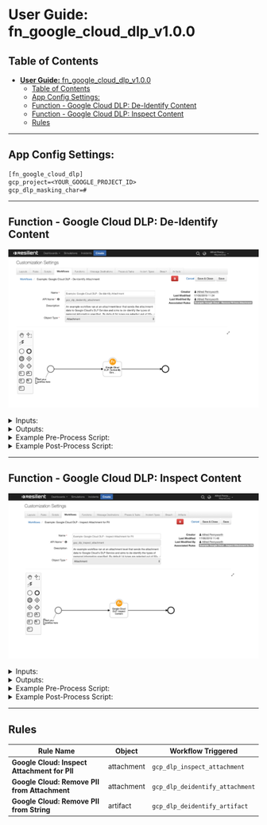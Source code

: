 <!-- This file is generated by running resilient-circuits docgen -->
# **User Guide:** fn_google_cloud_dlp_v1.0.0

## Table of Contents
- [**User Guide:** fn_google_cloud_dlp_v1.0.0](#user-guide-fngoogleclouddlpv100)
  - [Table of Contents](#table-of-contents)
  - [App Config Settings:](#app-config-settings)
  - [Function - Google Cloud DLP: De-Identify Content](#function---google-cloud-dlp-de-identify-content)
  - [Function - Google Cloud DLP: Inspect Content](#function---google-cloud-dlp-inspect-content)
  - [Rules](#rules)

---
## App Config Settings:
```
[fn_google_cloud_dlp]
gcp_project=<YOUR_GOOGLE_PROJECT_ID>
gcp_dlp_masking_char=#

```
---
## Function - Google Cloud DLP: De-Identify Content


 ![screenshot: fn-google-cloud-dlp-de-identify-content ](./screenshots/fn-google-cloud-dlp-de-identify-content.png)

<details><summary>Inputs:</summary>
<p>

| Name | Type | Required | Example | Description |
| ---- | :--: | :------: | ------- | ----------- |
| `artifact_id` | `number` | No | `-` | - |
| `attachment_id` | `number` | No | `-` | - |
| `incident_id` | `number` | No | `Resilient Incident ID` | IncidentID |
| `task_id` | `number` | No | `-` | - |
| `gcp_artifact_input` | `text` | No | `-` | A optional input to be used when the function is ran from an artifact and is used to capture the artifacts value. |
| `gcp_dlp_info_types` | `multiselect` | No | `-` | Which types of PII do you want to de-identify. |

</p>
</details>

<details><summary>Outputs:</summary>
<p>

```python
results = {
  'content': {
    'de_identified_text': 'One morning, when ####################### '
    'Email me at '
    '################################################# '
  },
  'inputs': {
    'attachment_id': 16,
    'gcp_dlp_info_types': [{
        'id': 1811,
        'name': 'CREDIT_CARD_NUMBER'
      },
      {
        'id': 1812,
        'name': 'EMAIL_ADDRESS'
      },
    ],
    'incident_id': 2096,
    'task_id': 2251250
  },
  'metrics': {
    'execution_time_ms': 1843,
    'host': 'RG-MBP-18.local',
    'package': 'fn-google-cloud-dlp',
    'package_version': '1.0.0',
    'timestamp': '2019-03-15 15:22:21',
    'version': '1.0'
  },
  'raw': '<raw output of results>',
  'reason': None,
  'success': True,
  'version': '1.0'
}

```

</p>
</details>

<details><summary>Example Pre-Process Script:</summary>
<p>

```python
inputs.incident_id = incident.id
inputs.gcp_artifact_input = artifact.value
```

</p>
</details>

<details><summary>Example Post-Process Script:</summary>
<p>

```python
if results.success:
  incident.addArtifact('String', results.content["de_identified_text"], "De-Identified using Google Cloud DLP")
```

</p>
</details>

---
## Function - Google Cloud DLP: Inspect Content


 ![screenshot: fn-google-cloud-dlp-inspect-content ](./screenshots/fn-google-cloud-dlp-inspect-content.png)

<details><summary>Inputs:</summary>
<p>

| Name | Type | Required | Example | Description |
| ---- | :--: | :------: | ------- | ----------- |
| `artifact_id` | `number` | No | `-` | - |
| `attachment_id` | `number` | No | `-` | - |
| `incident_id` | `number` | No | `Resilient Incident ID` | IncidentID |
| `task_id` | `number` | No | `-` | - |
| `gcp_artifact_input` | `text` | No | `-` | A optional input to be used when the function is ran from an artifact and is used to capture the artifacts value. |
| `gcp_dlp_info_types` | `multiselect` | No | `-` | Which types of PII do you want to de-identify. |

</p>
</details>

<details><summary>Outputs:</summary>
<p>

```python
results = {
    'content': {
        'attachment_name': 'Attachment-Containing-PII.txt',
        'findings': [
            {
                'info_type': 'CREDIT_CARD_NUMBER',
                'likelihood': 4,
                'quote': '5105105105105100'
            },
            {
                'info_type': 'EMAIL_ADDRESS',
                'likelihood': 4,
                'quote': 'ryan@resilientlab.co.uk'
            }
        ]
    },
    'inputs': {
        'attachment_id': 16,
        'gcp_dlp_info_types': [{
                'id': 1811,
                'name': 'CREDIT_CARD_NUMBER'
            },
            {
                'id': 1812,
                'name': 'EMAIL_ADDRESS'
            },
            {
                'id': 1890,
                'name': 'URL'
            }
        ],
        'incident_id': 2096,
        'task_id': 2251250
    },
    'metrics': {
        'execution_time_ms': 1141,
        'host': 'RG-MBP-18.local',
        'package': 'fn-google-cloud-dlp',
        'package_version': '1.0.0',
        'timestamp': '2019-03-15 15:36:09',
        'version': '1.0'
    },
    'raw': '<raw output of results>',
    'reason': None,
    'success': True,
    'version': '1.0'
}
```

</p>
</details>

<details><summary>Example Pre-Process Script:</summary>
<p>

```python
inputs.incident_id = incident.id 

# If this workflow has the task_id available, gather it incase we need it.
if task:
  inputs.task_id = task.id
# If this workflow has the attachment_id available, gather it incase we need it.
if attachment:
  inputs.attachment_id = attachment.id

# If this workflow has the artifact_id available, gather it incase we need it.
try: 
  if artifact:
    inputs.artifact_id = artifact.id
except:
  pass
```

</p>
</details>

<details><summary>Example Post-Process Script:</summary>
<p>

```python
if results.success:
  if results.content['findings'] != None:
    note_text = u"""Findings were found from attachment <b>{}</b><br><br> Findings: <br>""".format(results.content["attachment_name"])
    for finding in results.content['findings']:
      note_text += u"""Text Quote: <b>{}</b>
                      <br> Information Type Suspected: <b>{}</b>
                      <br> Likelihood / Confidence: <b>{}</b><br><br>""".format(finding["quote"],finding["info_type"],finding["likelihood"])
                      
    incident.addNote(helper.createRichText(note_text))
```

</p>
</details>

---


## Rules
| Rule Name | Object | Workflow Triggered |
| --------- | ------ | ------------------ |
| **Google Cloud: Inspect Attachment for PII** | attachment | `gcp_dlp_inspect_attachment` |
| **Google Cloud: Remove PII from Attachment** | attachment | `gcp_dlp_deidentify_attachment` |
| **Google Cloud: Remove PII from String** | artifact | `gcp_dlp_deidentify_artifact` |
